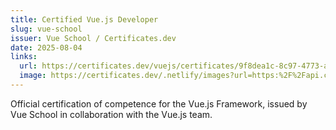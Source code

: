 ```yaml
---
title: Certified Vue.js Developer
slug: vue-school
issuer: Vue School / Certificates.dev
date: 2025-08-04
links:
  url: https://certificates.dev/vuejs/certificates/9f8dea1c-8c97-4773-ac08-6b9630c43834
  image: https://certificates.dev/.netlify/images?url=https:%2F%2Fapi.certificates.dev%2Fcertificates%2Fthumbnail%2F9f8dea1c-8c97-4773-ac08-6b9630c43834.jpg
---
```


Official certification of competence for the Vue.js Framework, issued by Vue School in collaboration with the Vue.js team.


